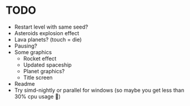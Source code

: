 # TODO

- Restart level with same seed?
- Asteroids explosion effect
- Lava planets? (touch = die)
- Pausing?
- Some graphics
    - Rocket effect
    - Updated spaceship
    - Planet graphics?
    - Title screen
- Readme
- Try simd-nightly or parallel for windows (so maybe you get less than 30% cpu usage 😬)
